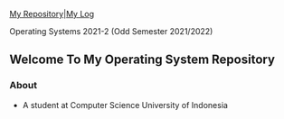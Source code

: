 [My Repository](https://github.com/athaqilmakarim/os212)|[My Log](https://athaqilmakarim.github.io/os212/mylog.txt)


Operating Systems 2021-2 (Odd Semester 2021/2022)

## Welcome To My Operating System Repository
### About ###
* A student at Computer Science University of Indonesia

<div class="text-white bg-gray-dark mb-2">
</div>
